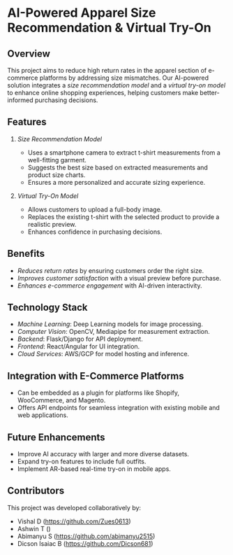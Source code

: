 # AI-Powered Apparel Size Recommendation & Virtual Try-On

## Overview

This project aims to reduce high return rates in the apparel section of e-commerce platforms by addressing size mismatches. Our AI-powered solution integrates a *size recommendation model* and a *virtual try-on model* to enhance online shopping experiences, helping customers make better-informed purchasing decisions.

## Features

1. *Size Recommendation Model*

   - Uses a smartphone camera to extract t-shirt measurements from a well-fitting garment.
   - Suggests the best size based on extracted measurements and product size charts.
   - Ensures a more personalized and accurate sizing experience.

2. *Virtual Try-On Model*

   - Allows customers to upload a full-body image.
   - Replaces the existing t-shirt with the selected product to provide a realistic preview.
   - Enhances confidence in purchasing decisions.

## Benefits

- *Reduces return rates* by ensuring customers order the right size.
- *Improves customer satisfaction* with a visual preview before purchase.
- *Enhances e-commerce engagement* with AI-driven interactivity.

## Technology Stack

- *Machine Learning*: Deep Learning models for image processing.
- *Computer Vision*: OpenCV, Mediapipe for measurement extraction.
- *Backend*: Flask/Django for API deployment.
- *Frontend*: React/Angular for UI integration.
- *Cloud Services*: AWS/GCP for model hosting and inference.

## Integration with E-Commerce Platforms

- Can be embedded as a plugin for platforms like Shopify, WooCommerce, and Magento.
- Offers API endpoints for seamless integration with existing mobile and web applications.

## Future Enhancements

- Improve AI accuracy with larger and more diverse datasets.
- Expand try-on features to include full outfits.
- Implement AR-based real-time try-on in mobile apps.

## Contributors
This project was developed collaboratively by:
- Vishal D (https://github.com/Zues0613)
- Ashwin T ()
- Abimanyu S (https://github.com/abimanyu2515)
- Dicson Isaiac B (https://github.com/Dicson681)
